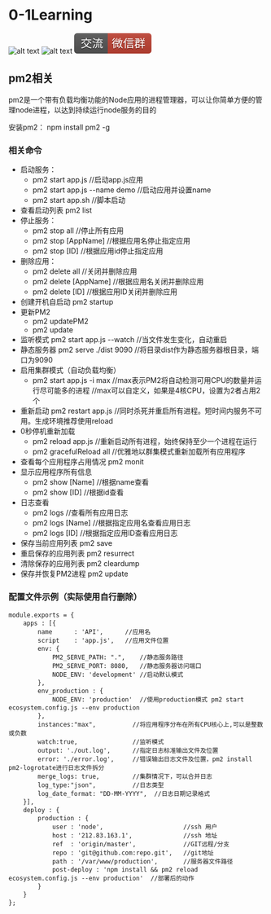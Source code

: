 # 0-1Learning

![alt text](../static/common/svg/luoxiaosheng.svg "公众号")
![alt text](../static/common/svg/luoxiaosheng_learning.svg "学习")
![alt text](../static/common/svg/luoxiaosheng_wechat.svg "微信")


## pm2相关
pm2是一个带有负载均衡功能的Node应用的进程管理器，可以让你简单方便的管理node进程，以达到持续运行node服务的目的

安装pm2：
npm install pm2 -g

### 相关命令
- 启动服务： 
  - pm2 start app.js                //启动app.js应用
  - pm2 start app.js --name demo    //启动应用并设置name
  - pm2 start app.sh                //脚本启动
- 查看启动列表 pm2 list
- 停止服务：
  - pm2 stop all               //停止所有应用
  - pm2 stop [AppName]        //根据应用名停止指定应用
  - pm2 stop [ID]             //根据应用id停止指定应用
- 删除应用：
  - pm2 delete all               //关闭并删除应用
  - pm2 delete [AppName]        //根据应用名关闭并删除应用
  - pm2 delete [ID]            //根据应用ID关闭并删除应用
- 创建开机自启动 pm2 startup
- 更新PM2
  - pm2 updatePM2
  - pm2 update
- 监听模式 pm2 start app.js --watch    //当文件发生变化，自动重启
- 静态服务器 pm2 serve ./dist 9090        //将目录dist作为静态服务器根目录，端口为9090
- 启用集群模式（自动负载均衡）
  - pm2 start app.js -i max  //max表示PM2将自动检测可用CPU的数量并运行尽可能多的进程  //max可以自定义，如果是4核CPU，设置为2者占用2个
- 重新启动 pm2 restart app.js        //同时杀死并重启所有进程。短时间内服务不可用。生成环境推荐使用reload
- 0秒停机重新加载 
  - pm2 reload app.js        //重新启动所有进程，始终保持至少一个进程在运行
  - pm2 gracefulReload all   //优雅地以群集模式重新加载所有应用程序
- 查看每个应用程序占用情况 pm2 monit
- 显示应用程序所有信息 
  - pm2 show [Name]      //根据name查看
  - pm2 show [ID]        //根据id查看
- 日志查看 
  - pm2 logs            //查看所有应用日志
  - pm2 logs [Name]    //根据指定应用名查看应用日志
  - pm2 logs [ID]      //根据指定应用ID查看应用日志
- 保存当前应用列表 pm2 save
- 重启保存的应用列表 pm2 resurrect
- 清除保存的应用列表 pm2 cleardump
- 保存并恢复PM2进程 pm2 update

### 配置文件示例（实际使用自行删除）
```
module.exports = {
    apps : [{
        name      : 'API',      //应用名
        script    : 'app.js',   //应用文件位置
        env: {
            PM2_SERVE_PATH: ".",    //静态服务路径
            PM2_SERVE_PORT: 8080,   //静态服务器访问端口
            NODE_ENV: 'development' //启动默认模式
        },
        env_production : {
            NODE_ENV: 'production'  //使用production模式 pm2 start ecosystem.config.js --env production
        },
        instances:"max",          //将应用程序分布在所有CPU核心上,可以是整数或负数
        watch:true,               //监听模式
        output: './out.log',      //指定日志标准输出文件及位置
        error: './error.log',     //错误输出日志文件及位置，pm2 install pm2-logrotate进行日志文件拆分
        merge_logs: true,         //集群情况下，可以合并日志
        log_type:"json",          //日志类型
        log_date_format: "DD-MM-YYYY",  //日志日期记录格式
    }],
    deploy : {
        production : {
            user : 'node',                      //ssh 用户
            host : '212.83.163.1',              //ssh 地址
            ref  : 'origin/master',             //GIT远程/分支
            repo : 'git@github.com:repo.git',   //git地址
            path : '/var/www/production',       //服务器文件路径
            post-deploy : 'npm install && pm2 reload ecosystem.config.js --env production'  //部署后的动作
        }
    }
};
```
